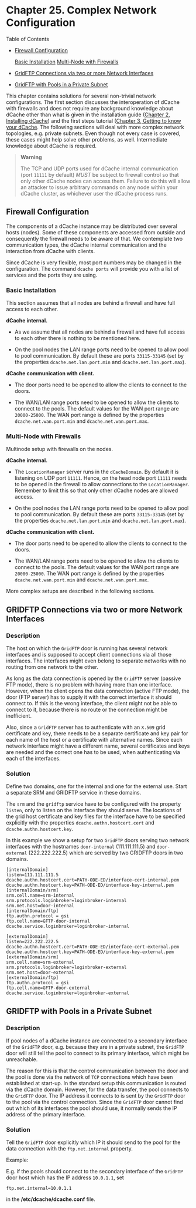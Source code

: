 Chapter 25. Complex Network Configuration
=========================================

Table of Contents

+ [Firewall Configuration](#firewall-configuration)

    [Basic Installation](#basic-installations)
    [Multi-Node with Firewalls](#multi-node-with-firewalls)

+ [GridFTP Connections via two or more Network Interfaces](#gridftp-connections-cia-two-or-more-network-interfaces)

+ [GridFTP with Pools in a Private Subnet](#gridftp-with-pools-in-a-private-subnet)


This chapter contains solutions for several non-trivial network configurations. The first section discusses the interoperation of dCache with firewalls and does not require any background knowledge about dCache other than what is given in the installation guide ([Chapter 2, Installing dCache](install.md)) and the first steps tutorial ([Chapter 3, Getting to know your dCache](intouch.md). The following sections will deal with more complex network topologies, e.g. private subnets. Even though not every case is covered, these cases might help solve other problems, as well. Intermediate knowledge about dCache is required.

> **Warning**
>
> The TCP and UDP ports used for dCache internal communication (port `11111` by default) *MUST* be subject to firewall control so that only other dCache nodes can access them. Failure to do this will allow an attacker to issue arbitrary commands on any node within your dCache cluster, as whichever user the dCache process runs.

## Firewall Configuration

The components of a dCache instance may be distributed over several hosts (nodes). Some of these components are accessed from outside and consequently the firewall needs to be aware of that. We contemplate two communication types, the dCache internal communication and the interaction from dCache with clients.

Since dCache is very flexible, most port numbers may be changed in the configuration. The command `dcache ports` will provide you with a list of services and the ports they are using.

### Basic Installation

This section assumes that all nodes are behind a firewall and have full access to each other.

**dCache internal.**

-   As we assume that all nodes are behind a firewall and have full access to each other there is nothing to be mentioned here.

-   On the pool nodes the LAN range ports need to be opened to allow pool to pool communication. By default these are ports `33115-33145` (set by the properties `dcache.net.lan.port.min` and `dcache.net.lan.port.max`).

**dCache communication with client.**

-   The door ports need to be opened to allow the clients to connect to the doors.

-   The WAN/LAN range ports need to be opened to allow the clients to connect to the pools. The default values for the WAN port range are `20000-25000`. The WAN port range is defined by the properties `dcache.net.wan.port.min` and `dcache.net.wan.port.max`.

### Multi-Node with Firewalls

Multinode setup with firewalls on the nodes.

**dCache internal.**

-   The `LocationManager` server runs in the `dCacheDomain`. By default it is listening on UDP port `11111`. Hence, on the head node port `11111` needs to be opened in the firewall to allow connections to the `LocationManager`. Remember to limit this so that only other dCache nodes are allowed access.

-   On the pool nodes the LAN range ports need to be opened to allow pool to pool communication. By default these are ports `33115-33145` (set by the properties `dcache.net.lan.port.min` and `dcache.net.lan.port.max`).

**dCache communication with client.**

-   The door ports need to be opened to allow the clients to connect to the doors.

-   The WAN/LAN range ports need to be opened to allow the clients to connect to the pools. The default values for the WAN port range are `20000-25000`. The WAN port range is defined by the properties `dcache.net.wan.port.min` and `dcache.net.wan.port.max`.

More complex setups are described in the following sections.

## GRIDFTP Connections via two or more Network Interfaces

### Description

The host on which the `GridFTP` door is running has several network interfaces and is supposed to accept client connections via all those interfaces. The interfaces might even belong to separate networks with no routing from one network to the other.

As long as the data connection is opened by the `GridFTP` server (passive FTP mode), there is no problem with having more than one interface. However, when the client opens the data connection (active FTP mode), the door (FTP server) has to supply it with the correct interface it should connect to. If this is the wrong interface, the client might not be able to connect to it, because there is no route or the connection might be inefficient.

Also, since a `GridFTP` server has to authenticate with an `X.509` grid certificate and key, there needs to be a separate certificate and key pair for each name of the host or a certificate with alternative names. Since each network interface might have a different name, several certificates and keys are needed and the correct one has to be used, when authenticating via each of the interfaces.

### Solution

Define two domains, one for the internal and one for the external use. Start a separate SRM and GRIDFTP service in these domains.

The `srm` and the `gridftp` service have to be configured with the property `listen`, only to listen on the interface they should serve. The locations of the grid host certificate and key files for the interface have to be specified explicitly with the properties `dcache.authn.hostcert.cert` and `dcache.authn.hostcert.key`.

In this example we show a setup for two `GridFTP` doors serving two network interfaces with the hostnames `door-internal` (111.111.111.5) and `door-external` (222.222.222.5) which are served by two GRIDFTP doors in two domains.

    [internalDomain]
    listen=111.111.111.5
    dcache.authn.hostcert.cert=PATH-ODE-ED/interface-cert-internal.pem
    dcache.authn.hostcert.key=PATH-ODE-ED/interface-key-internal.pem
    [internalDomain/srm]
    srm.cell.name=srm-internal
    srm.protocols.loginbroker=loginbroker-internal
    srm.net.host=door-internal
    [internalDomain/ftp]
    ftp.authn.protocol = gsi
    ftp.cell.name=GFTP-door-internal
    dcache.service.loginbroker=loginbroker-internal

    [externalDomain]
    listen=222.222.222.5
    dcache.authn.hostcert.cert=PATH-ODE-ED/interface-cert-external.pem
    dcache.authn.hostcert.key=PATH-ODE-ED/interface-key-external.pem
    [externalDomain/srm]
    srm.cell.name=srm-external
    srm.protocols.loginbroker=loginbroker-external
    srm.net.host=door-external
    [externalDomain/ftp]
    ftp.authn.protocol = gsi
    ftp.cell.name=GFTP-door-external
    dcache.service.loginbroker=loginbroker-external

## GRIDFTP with Pools in a Private Subnet

### Description

If pool nodes of a dCache instance are connected to a secondary interface of the `GridFTP` door, e.g. because they are in a private subnet, the `GridFTP` door will still tell the pool to connect to its primary interface, which might be unreachable.

The reason for this is that the control communication between the door and the pool is done via the network of `TCP` connections which have been established at start-up. In the standard setup this communication is routed via the dCache domain. However, for the data transfer, the pool connects to the `GridFTP` door. The IP address it connects to is sent by the `GridFTP` door to the pool via the control connection. Since the `GridFTP` door cannot find out which of its interfaces the pool should use, it normally sends the IP address of the primary interface.

### Solution

Tell the `GridFTP` door explicitly which IP it should send to the pool for the data connection with the `ftp.net.internal` property.

Example:

E.g. if the pools should connect to the secondary interface of the `GridFTP` door host which has the IP address `10.0.1.1`, set

    ftp.net.internal=10.0.1.1

in the **/etc/dcache/dcache.conf** file.

  [???]: #in
  [1]: #intouch
